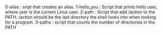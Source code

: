 0-alias : sript that creates an alias.
1-hello_you : Script that prints hello user, where user is the current Linux user.
2-path : Script that add /action to the PATH. /action should be the last directory the shell looks into when looking for a program.
3-paths : script that counts the number of directories in the PATH
